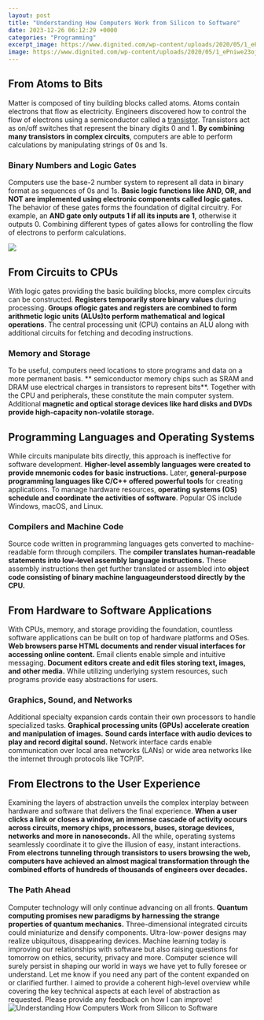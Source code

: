 ```yaml
---
layout: post
title: "Understanding How Computers Work from Silicon to Software"
date: 2023-12-26 06:12:29 +0000
categories: "Programming"
excerpt_image: https://www.dignited.com/wp-content/uploads/2020/05/1_ePniwe23ojTUK5yCvhnnIA.jpeg
image: https://www.dignited.com/wp-content/uploads/2020/05/1_ePniwe23ojTUK5yCvhnnIA.jpeg
---
```


## From Atoms to Bits
Matter is composed of tiny building blocks called atoms. Atoms contain electrons that flow as electricity. Engineers discovered how to control the flow of electrons using a semiconductor called a [transistor](https://yt.io.vn/collection/abundis). Transistors act as on/off switches that represent the binary digits 0 and 1. **By combining many transistors in complex circuits**, computers are able to perform calculations by manipulating strings of 0s and 1s.
### Binary Numbers and Logic Gates
Computers use the base-2 number system to represent all data in binary format as sequences of 0s and 1s. **Basic logic functions like AND, OR, and NOT are implemented using electronic components called logic gates.** The behavior of these gates forms the foundation of digital circuitry. For example, an **AND gate only outputs 1 if all its inputs are 1**, otherwise it outputs 0. Combining different types of gates allows for controlling the flow of electrons to perform calculations.

![](https://i.ytimg.com/vi/5f3NJnvnk7k/maxresdefault.jpg)
## From Circuits to CPUs
With logic gates providing the basic building blocks, more complex circuits can be constructed. **Registers temporarily store binary values** during processing. **Groups oflogic gates and registers are combined to form arithmetic logic units (ALUs)to perform mathematical and logical operations**. The central processing unit (CPU) contains an ALU along with additional circuits for fetching and decoding instructions. 
### Memory and Storage
To be useful, computers need locations to store programs and data on a more permanent basis. ** semiconductor memory chips such as SRAM and DRAM use electrical charges in transistors to represent bits**. Together with the CPU and peripherals, these constitute the main computer system. Additional **magnetic and optical storage devices like hard disks and DVDs provide high-capacity non-volatile storage.**
## Programming Languages and Operating Systems
While circuits manipulate bits directly, this approach is ineffective for software development. **Higher-level assembly languages were created to provide mnemonic codes for basic instructions.** Later, **general-purpose programming languages like C/C++ offered powerful tools** for creating applications. To manage hardware resources, **operating systems (OS) schedule and coordinate the activities of software**. Popular OS include Windows, macOS, and Linux.
### Compilers and Machine Code
Source code written in programming languages gets converted to machine-readable form through compilers. The **compiler translates human-readable statements into low-level assembly language instructions.** These assembly instructions then get further translated or assembled into **object code consisting of binary machine languageunderstood directly by the CPU.**
## From Hardware to Software Applications
With CPUs, memory, and storage providing the foundation, countless software applications can be built on top of hardware platforms and OSes. **Web browsers parse HTML documents and render visual interfaces for accessing online content.** Email clients enable simple and intuitive messaging. **Document editors create and edit files storing text, images, and other media.** While utilizing underlying system resources, such programs provide easy abstractions for users.
### Graphics, Sound, and Networks
Additional specialty expansion cards contain their own processors to handle specialized tasks. **Graphical processing units (GPUs) accelerate creation and manipulation of images.** **Sound cards interface with audio devices to play and record digital sound.** Network interface cards enable communication over local area networks (LANs) or wide area networks like the internet through protocols like TCP/IP.
## From Electrons to the User Experience
Examining the layers of abstraction unveils the complex interplay between hardware and software that delivers the final experience. **When a user clicks a link or closes a window, an immense cascade of activity occurs across circuits, memory chips, processors, buses, storage devices, networks and more in nanoseconds.** All the while, operating systems seamlessly coordinate it to give the illusion of easy, instant interactions. **From electrons tunneling through transistors to users browsing the web, computers have achieved an almost magical transformation through the combined efforts of hundreds of thousands of engineers over decades.**
### The Path Ahead
Computer technology will only continue advancing on all fronts. **Quantum computing promises new paradigms by harnessing the strange properties of quantum mechanics.** Three-dimensional integrated circuits could miniaturize and densify components. Ultra-low-power designs may realize ubiquitous, disappearing devices. Machine learning today is improving our relationships with software but also raising questions for tomorrow on ethics, security, privacy and more. Computer science will surely persist in shaping our world in ways we have yet to fully foresee or understand.
Let me know if you need any part of the content expanded on or clarified further. I aimed to provide a coherent high-level overview while covering the key technical aspects at each level of abstraction as requested. Please provide any feedback on how I can improve!
![Understanding How Computers Work from Silicon to Software](https://www.dignited.com/wp-content/uploads/2020/05/1_ePniwe23ojTUK5yCvhnnIA.jpeg)